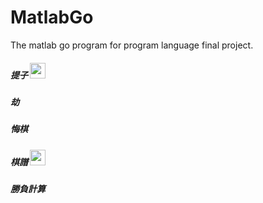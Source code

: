 MatlabGo
========

The matlab go program for program language final project.



##### 提子    <img src="http://bdsword.twbbs.org/BDDownload/ok.png" width=25 height=25>
##### 劫
##### 悔棋
##### 棋譜    <img src="http://bdsword.twbbs.org/BDDownload/ok.png" width=25 height=25>
##### 勝負計算
